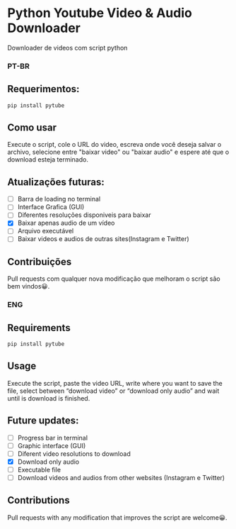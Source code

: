 # Python Youtube Video & Audio Downloader
Downloader de videos com script python
### PT-BR

## Requerimentos:
```bash
pip install pytube
```

## Como usar
Execute o script, cole o URL do video, escreva onde você deseja salvar o archivo, selecione entre "baixar video" ou "baixar audio" e espere até que o download esteja terminado.

## Atualizações futuras:
- [ ] Barra de loading no terminal
- [ ] Interface Grafica (GUI)
- [ ] Diferentes resoluções disponiveis para baixar
- [X] Baixar apenas audio de um vídeo
- [ ] Arquivo executável
- [ ] Baixar videos e audios de outras sites(Instagram e Twitter)

## Contribuições
Pull requests com qualquer nova modificação que melhoram o script são bem vindos😀.

### ENG

## Requirements
```bash
pip install pytube
```

## Usage
Execute the script, paste the video URL, write where you want to save the file, select between “download video” or  “download only audio” and wait until is download is finished.

## Future updates:
- [ ] Progress bar in terminal
- [ ] Graphic interface (GUI)
- [ ] Diferent video resolutions to download
- [X] Download only audio
- [ ] Executable file
- [ ] Download videos and audios from other websites (Instagram e Twitter)

## Contributions
Pull requests with any modification that improves the script are welcome😀.
